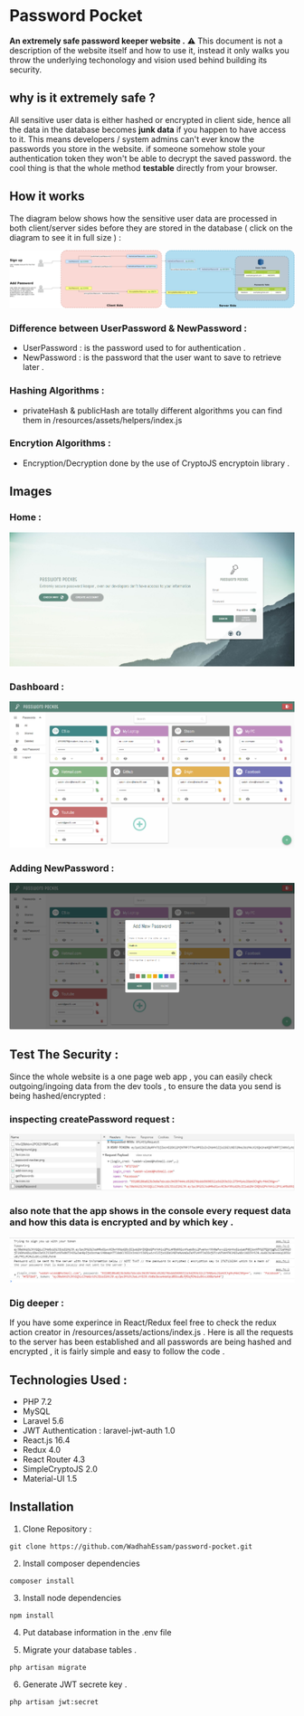 # Password Pocket
**An extremely safe password keeper website .**
:warning: This document is not a description of the website itself and how to use it, instead it only walks you throw the underlying techonology and vision used behind building its security. 

## why is it extremely safe ?
All sensitive user data is either hashed or encrypted in client side, hence all the data in the database becomes **junk data** if you  happen to have access to it. This means developers / system admins can't ever know the passwords you store in the website. if someone somehow stole your authentication token they won't be able to decrypt the saved password. the cool thing is that the whole method **testable** directly from your browser. 

## How it works 
The diagram below shows how the sensitive user data are processed in both client/server sides before they are stored in the database ( click on the diagram to see it in full size )  :

![alt text](https://raw.githubusercontent.com/WadhahEssam/password-pocket/master/img/diagram.png)

### Difference between UserPassword & NewPassword :
- UserPassword : is the password used to for authentication .
- NewPassword : is the password that the user want to save to retrieve later . 

### Hashing Algorithms :
- privateHash & publicHash are totally different algorithms you can find them in /resources/assets/helpers/index.js 

### Encrytion Algorithms :
- Encryption/Decryption done by the use of CryptoJS encryptoin library .

## Images 

### Home :
![alt text](https://raw.githubusercontent.com/WadhahEssam/password-pocket/master/img/2.png)

### Dashboard :
![alt text](https://raw.githubusercontent.com/WadhahEssam/password-pocket/master/img/1.png)

### Adding NewPassword :
![alt text](https://raw.githubusercontent.com/WadhahEssam/password-pocket/master/img/3.png)

## Test The Security :
Since the whole website is a one page web app , you can easily check outgoing/ingoing data from the dev tools , to ensure the data you send is being hashed/encrypted :

### inspecting createPassword request :
![alt text](https://raw.githubusercontent.com/WadhahEssam/password-pocket/master/img/request.jpg)

### also note that the app shows in the console every request data and how this data is encrypted and by which key . 
![alt text](https://raw.githubusercontent.com/WadhahEssam/password-pocket/master/img/console.jpg)

### Dig deeper :
If you have some experince in React/Redux feel free to check the redux action creator in /resources/assets/actions/index.js . Here is all the requests to the server has been established and all passwords are being hashed and encrypted , it is fairly simple and easy to follow the code .

## Technologies Used :
- PHP 7.2 
- MySQL
- Laravel 5.6 
- JWT Authentication : laravel-jwt-auth 1.0
- React.js 16.4
- Redux 4.0
- React Router 4.3
- SimpleCryptoJS 2.0
- Material-UI 1.5

## Installation 

1. Clone Repository :
```
git clone https://github.com/WadhahEssam/password-pocket.git
```

2. Install composer dependencies
```
composer install
```

3. Install node dependencies 
```
npm install 
```

4. Put database information in the .env file 

5. Migrate your database tables .
```
php artisan migrate
```

6. Generate JWT secrete key  .
```
php artisan jwt:secret
```


